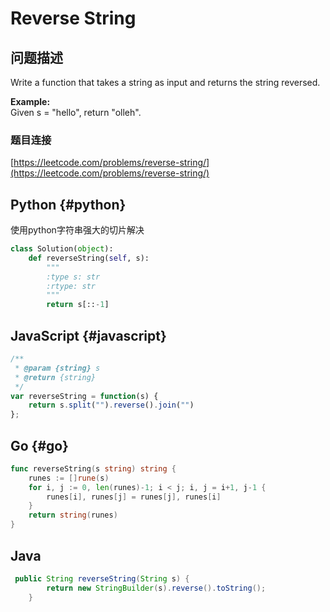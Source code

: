 # Reverse String

## 问题描述

Write a function that takes a string as input and returns the string reversed.

**Example:**  
Given s = "hello", return "olleh".

### 题目连接

[https://leetcode.com/problems/reverse-string/](https://leetcode.com/problems/reverse-string/)

## Python {#python}

使用python字符串强大的切片解决

```python
class Solution(object):
    def reverseString(self, s):
        """
        :type s: str
        :rtype: str
        """
        return s[::-1]
```

## JavaScript {#javascript}

```javascript
/**
 * @param {string} s
 * @return {string}
 */
var reverseString = function(s) {
    return s.split("").reverse().join("")
};
```

## Go {#go}

```go
func reverseString(s string) string {
    runes := []rune(s)
    for i, j := 0, len(runes)-1; i < j; i, j = i+1, j-1 {
        runes[i], runes[j] = runes[j], runes[i]
    }
    return string(runes)
}
```

## Java

```java
 public String reverseString(String s) {
        return new StringBuilder(s).reverse().toString();
    }
```

